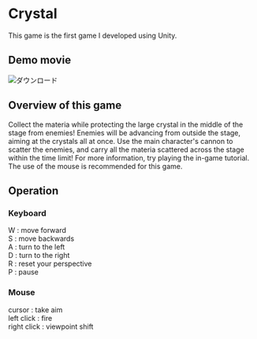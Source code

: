 # Crystal
This game is the first game I developed using Unity. 

## Demo movie
![ダウンロード](https://user-images.githubusercontent.com/51312413/95963641-e6ef3980-0e42-11eb-824e-b01b423b45c9.gif)

## Overview of this game
Collect the materia while protecting the large crystal in the middle of the stage from enemies!
Enemies will be advancing from outside the stage, aiming at the crystals all at once.
Use the main character's cannon to scatter the enemies, and carry all the materia scattered across the stage within the time limit!
For more information, try playing the in-game tutorial.
The use of the mouse is recommended for this game.

## Operation
### Keyboard
W : move forward  
S : move backwards  
A : turn to the left  
D : turn to the right  
R : reset your perspective  
P : pause  

### Mouse
cursor : take aim  
left click : fire  
right click : viewpoint shift  
